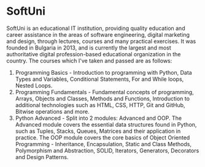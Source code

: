 # SoftUni
SoftUni is an educational IT institution, providing quality education and career assistance in the areas of software engineering, digital marketing and design, through lectures, courses and many practical exercises. It was founded in Bulgaria in 2013, and is currently the largest and most authoritative digital profession-based educational organization in the country.
The courses which I've taken and passed are as follows:
1. Programming Basics - Introduction to programming with Python, Data Types and Variables, Conditional Statements, For and While loops, Nested Loops.
2. Programming Fundamentals - Fundamental concepts of programming, Arrays, Objects and Classes, Methods and Functions, Introduction to additional technologies such as HTML, CSS, HTTP, Git and GitHub, Bitwise operations and more.
3. Python Advanced - Split into 2 modules: Advanced and OOP. The Advanced module covers the essential data structures found in Python, such as Tuples, Stacks, Queues, Matrices and their application in practice. The OOP module covers the core basics of Object Oriented Programming - Inheritance, Encapsulation, Static and Class Methods, Polymorphism and Abstraction, SOLID, Iterators, Generators, Decorators and Design Patterns.
